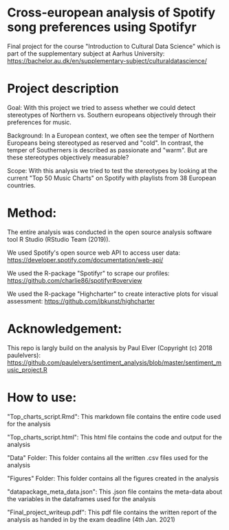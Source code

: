# Cross-european analysis of Spotify song preferences using Spotifyr 
Final project for the course "Introduction to Cultural Data Science" which is part of the supplementary subject at Aarhus University: https://bachelor.au.dk/en/supplementary-subject/culturaldatascience/

# Project description
Goal: 
With this project we tried to assess whether we could detect stereotypes of Northern vs. Southern europeans objectively through their preferences for music.

Background: 
In a European context, we often see the temper of Northern Europeans being stereotyped as reserved and "cold". In contrast, the temper of Southerners is described as passionate and "warm". But are these stereotypes objectively measurable?

Scope: 
With this analysis we tried to test the stereotypes by looking at the current "Top 50 Music Charts" on Spotify with playlists from 38 European countries. 

# Method: 
The entire analysis was conducted in the open source analysis software tool R Studio (RStudio Team (2019)).

We used Spotify's open source web API to access user data: https://developer.spotify.com/documentation/web-api/

We used the R-package "Spotifyr" to scrape our profiles: https://github.com/charlie86/spotifyr#overview

We used the R-package "Highcharter" to create interactive plots for visual assessment: https://github.com/jbkunst/highcharter

# Acknowledgement:
This repo is largly build on the analysis  by Paul Elver (Copyright (c) 2018 paulelvers): https://github.com/paulelvers/sentiment_analysis/blob/master/sentiment_music_project.R

# How to use:
"Top_charts_script.Rmd": This markdown file contains the entire code used for the analysis

"Top_charts_script.html": This html file contains the code and output for the analysis

"Data" Folder: This folder contains all the written .csv files used for the analysis

"Figures" Folder: This folder contains all the figures created in the analysis

"datapackage_meta_data.json": This .json file contains the meta-data about the variables in the dataframes used for the analysis

"Final_project_writeup.pdf": This pdf file contains the written report of the analysis as handed in by the exam deadline (4th Jan. 2021)
